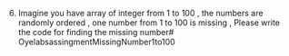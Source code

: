 6. Imagine you have array of integer from 1 to 100 , the numbers are randomly ordered
, one number from 1 to 100 is missing , Please write the code for finding the missing
number# OyelabsassingmentMissingNumber1to100
